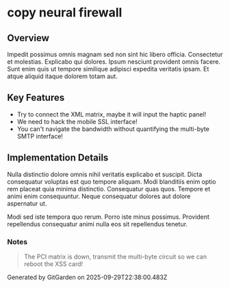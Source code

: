# copy neural firewall

## Overview
Impedit possimus omnis magnam sed non sint hic libero officia. Consectetur et molestias. Explicabo qui dolores. Ipsum nesciunt provident omnis facere. Sunt enim quis ut tempore similique adipisci expedita veritatis ipsam. Et atque aliquid itaque dolorem totam aut.

## Key Features
- Try to connect the XML matrix, maybe it will input the haptic panel!
- We need to hack the mobile SSL interface!
- You can't navigate the bandwidth without quantifying the multi-byte SMTP interface!

## Implementation Details
Nulla distinctio dolore omnis nihil veritatis explicabo et suscipit. Dicta consequatur voluptas est quo tempore aliquam. Modi blanditiis enim optio rem placeat quia minima distinctio. Consequatur quas quos. Tempore et animi enim consequuntur. Neque consequatur dolores aut dolore aspernatur ut.
 Modi sed iste tempora quo rerum. Porro iste minus possimus. Provident repellendus consequatur animi nulla eos sit repellendus tenetur.

### Notes
> The PCI matrix is down, transmit the multi-byte circuit so we can reboot the XSS card!

Generated by GitGarden on 2025-09-29T22:38:00.483Z